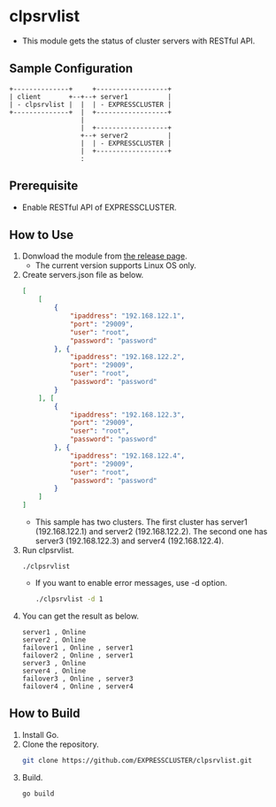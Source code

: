 # clpsrvlist
- This module gets the status of cluster servers with RESTful API.

## Sample Configuration
```
+--------------+     +------------------+
| client       +--+--+ server1          |
| - clpsrvlist |  |  | - EXPRESSCLUSTER |
+--------------+  |  +------------------+
                  |
                  |  +------------------+
                  +--+ server2          |
                  |  | - EXPRESSCLUSTER |
                  |  +------------------+
                  :
```

## Prerequisite
- Enable RESTful API of EXPRESSCLUSTER.

## How to Use
1. Donwload the module from [the release page](https://github.com/EXPRESSCLUSTER/clpsrvlist/releases).
   - The current version supports Linux OS only.
1. Create servers.json file as below.
   ```json
   [  
       [
           {
               "ipaddress": "192.168.122.1",
               "port": "29009",
               "user": "root",
               "password": "password"    
           }, {
               "ipaddress": "192.168.122.2",
               "port": "29009",
               "user": "root",
               "password": "password"    
           }
       ], [
           {
               "ipaddress": "192.168.122.3",
               "port": "29009",
               "user": "root",
               "password": "password"    
           }, {
               "ipaddress": "192.168.122.4",
               "port": "29009",
               "user": "root",
               "password": "password"    
           }
       ]
   ]
   ```
   - This sample has two clusters. The first cluster has server1 (192.168.122.1) and server2 (192.168.122.2). The second one has server3 (192.168.122.3) and server4 (192.168.122.4).
1. Run clpsrvlist.
   ```
   ./clpsrvlist
   ```
   - If you want to enable error messages, use -d option.
     ```sh
     ./clpsrvlist -d 1
     ```
1. You can get the result as below.
   ```
   server1 , Online
   server2 , Online
   failover1 , Online , server1
   failover2 , Online , server1
   server3 , Online
   server4 , Online
   failover3 , Online , server3
   failover4 , Online , server4
   ```

## How to Build
1. Install Go.
1. Clone the repository.
   ```sh
   git clone https://github.com/EXPRESSCLUSTER/clpsrvlist.git
   ```
1. Build.
   ```sh
   go build
   ```
